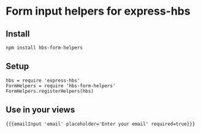 # Form input helpers for express-hbs

## Install

    npm install hbs-form-helpers

## Setup

    hbs = require 'express-hbs'
    FormHelpers = require 'hbs-form-helpers'
    FormHelpers.registerHelpers(hbs)

## Use in your views


    {{{emailInput 'email' placeholder='Enter your email' required=true}}}
